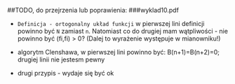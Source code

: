 ##TODO, do przejrzenia lub poprawienia:
###wyklad10.pdf
* `Definicja - ortogonalny układ funkcji` w pierwszej lini  definicji powinno  być `N` zamiast `n`. Natomiast co do drugiej mam wątpliwości - nie powinno być (fi,fi) > 0? (Dalej to wyrażenie występuje w mianowniku!)

* algorytm Clenshawa, w pierwszej lini powinno być: B(n+1)=B(n+2)=0; drugiej linii nie jestesm pewny

* drugi przypis - wydaje się być ok